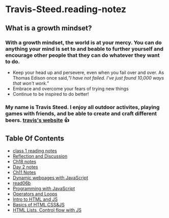 # Travis-Steed.reading-notez
## What is a growth mindset?
### With a growth mindset, the world is at your mercy. You can do anything your mind is set to and beable to further yourself and encourage other people that they can do whatever they want to do. ###
  * Keep your head up and persevere, even when you fail over and over. As Thomas Edison once said,*"I have not failed. I've just found 10,000 ways that won't work."*
  * Embrace and overcome your fears of trying new things
  * Continue to be inspired to do better!
### My name is Travis Steed. I enjoy all outdoor activites, playing games with friends, and be able to create and craft different beers. [travis's website](https://github.com/tsteed1/reading-notez/edit/master/README.md) :+1:
## Table Of Contents
- [class 1 reading notes](class1.md)
- [Reflection and Discussion](Reflection-Discussion.md)
- [Ch18 notes](Ch18-Process&Design.md)
- [Day 2 notes](Day-2Notes.md)
- [Ch11 Notes](Ch11notes.md)
- [Dynamic webpages with JavaScript](Dynamic-javascript.md)
- [read06b](read06b.md)
- [Programming with JavaScript](Read07.md)
- [Operators and Loops](read08.md)
- [Intro to HTML and JS](201_read01.md)
- [Basics of HTML,CSS&JS](201_read02.md)
- [HTML Lists, Control flow with JS](201_read03.md)
